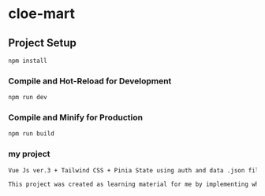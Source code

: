 # cloe-mart


## Project Setup

```sh
npm install
```

### Compile and Hot-Reload for Development

```sh
npm run dev
```

### Compile and Minify for Production

```sh
npm run build
```

### my project
```sh
Vue Js ver.3 + Tailwind CSS + Pinia State using auth and data .json file directly to firebase.
```
```sh
This project was created as learning material for me by implementing what I have learned about.
```

